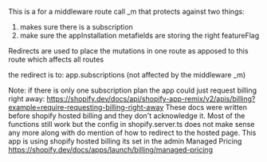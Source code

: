 This is a for a middleware route call _m that protects against two things:
1) makes sure there is a subscription
2) make sure the appInstallation metafields are storing the right featureFlag 

Redirects are used to place the mutations in one route as apposed to this route which affects all routes

the redirect is to: app.subscriptions (not affected by the middleware _m)

Note:
if there is only one subscription plan the app could just request billing right away:
https://shopify.dev/docs/api/shopify-app-remix/v2/apis/billing?example=require-requesting-billing-right-away
These docs were written before shopify hosted billing and they don't acknowledge it.
Most of the functions still work but the config in shopify.server.ts does not make sense any more along with do mention of how to redirect to the hosted page.
This app is using shopify hosted billing its set in the admin
Managed Pricing
https://shopify.dev/docs/apps/launch/billing/managed-pricing

